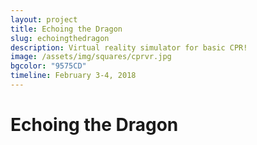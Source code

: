 ```yaml
---
layout: project
title: Echoing the Dragon
slug: echoingthedragon
description: Virtual reality simulator for basic CPR!
image: /assets/img/squares/cprvr.jpg
bgcolor: "9575CD"
timeline: February 3-4, 2018
---
```


# Echoing the Dragon